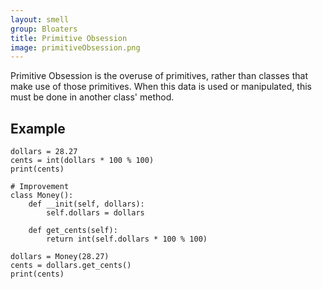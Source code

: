 ```yaml
---
layout: smell
group: Bloaters
title: Primitive Obsession
image: primitiveObsession.png
---
```

Primitive Obsession is the overuse of primitives, rather than classes that make use of those primitives. When this data is used or manipulated, this must be done in another class' method.
## Example
    dollars = 28.27
    cents = int(dollars * 100 % 100)
    print(cents)

    # Improvement
    class Money():
        def __init(self, dollars):
            self.dollars = dollars
        
        def get_cents(self):
            return int(self.dollars * 100 % 100)

    dollars = Money(28.27)
    cents = dollars.get_cents()
    print(cents)
        